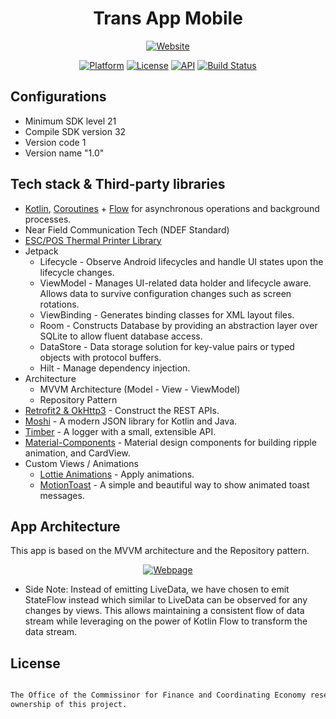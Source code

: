 <h1 align="center">Trans App Mobile</h1>

<p align="center"><a href="https://www.imostate.gov.ng/"><img alt="Website" src="https://img.shields.io/badge/Website-Imo%20Govt-yellowgreen"/></a> </p>

<p align="center">
  <a href="https://www.android.com/"><img alt="Platform" src="https://img.shields.io/badge/Platform-Android-white"/></a>
  <a href="https://opensource.org/licenses/Apache-2.0"><img alt="License" src="https://img.shields.io/badge/License-Apache%202.0-blue.svg"/></a>
  <a href="https://android-arsenal.com/api?level=21"><img alt="API" src="https://img.shields.io/badge/API-21%2B-yellow.svg?style=flat"/></a>
  <a href="https://github.com/imofintech/transapp-mobile/actions"><img alt="Build Status" src="https://github.com/imofintech/transapp-mobile/workflows/Android%20CI/badge.svg"/></a> 
</p>

## Configurations
- Minimum SDK level 21
- Compile SDK version 32
- Version code 1
- Version name "1.0"

## Tech stack & Third-party libraries
- [Kotlin](https://kotlinlang.org/), [Coroutines](https://github.com/Kotlin/kotlinx.coroutines) + [Flow](https://kotlin.github.io/kotlinx.coroutines/kotlinx-coroutines-core/kotlinx.coroutines.flow/) for asynchronous operations and background processes.
- Near Field Communication Tech (NDEF Standard)
- [ESC/POS Thermal Printer Library](https://github.com/DantSu/ESCPOS-ThermalPrinter-Android)
- Jetpack
  - Lifecycle - Observe Android lifecycles and handle UI states upon the lifecycle changes.
  - ViewModel - Manages UI-related data holder and lifecycle aware. Allows data to survive configuration changes such as screen rotations.
  - ViewBinding - Generates binding classes for XML layout files.
  - Room - Constructs Database by providing an abstraction layer over SQLite to allow fluent database access.
  - DataStore - Data storage solution for key-value pairs or typed objects with protocol buffers.
  - Hilt - Manage dependency injection.
- Architecture
  - MVVM Architecture (Model - View - ViewModel)
  - Repository Pattern
- [Retrofit2 & OkHttp3](https://github.com/square/retrofit) - Construct the REST APIs.
- [Moshi](https://github.com/square/moshi/) - A modern JSON library for Kotlin and Java.
- [Timber](https://github.com/JakeWharton/timber) - A logger with a small, extensible API.
- [Material-Components](https://github.com/material-components/material-components-android) - Material design components for building ripple animation, and CardView.
- Custom Views / Animations
  - [Lottie Animations](https://github.com/airbnb/lottie-android) - Apply animations.
  - [MotionToast](https://github.com/Spikeysanju/MotionToast) - A simple and beautiful way to show animated toast messages.
  
## App Architecture
This app is based on the MVVM architecture and the Repository pattern.

<p align="center">
<a href="https://developer.android.com/topic/architecture/"><img alt="Webpage" src="https://koenig-media.raywenderlich.com/uploads/2020/05/final-architecture-650x488.png"/></a> 
</p>

* Side Note: Instead of emitting LiveData, we have chosen to emit StateFlow instead which similar to LiveData can be observed for any changes by views. This allows maintaining a consistent flow of data stream while leveraging on the power of Kotlin Flow to transform the data stream.

## License
```xml

The Office of the Commissinor for Finance and Coordinating Economy reserves exclusive right to the use and 
ownership of this project.
```
